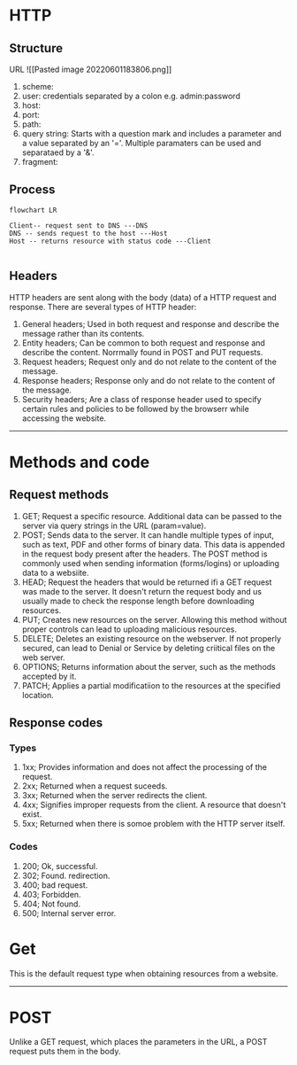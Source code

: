 # HTTP
## Structure

URL
![[Pasted image 20220601183806.png]]

1.  scheme:  
2.  user:  credentials separated by a colon e.g. admin:password
3.  host:
4.  port:
5.  path:
6.  query string: Starts with a question mark and includes a parameter and a value separated by an '='.  Multiple paramaters can be used and separataed by a '&'.
7.  fragment:

## Process
```mermaid
flowchart LR

Client-- request sent to DNS ---DNS
DNS -- sends request to the host ---Host
Host -- returns resource with status code ---Client


```

## Headers
HTTP headers are sent along with the body (data) of a HTTP request and response. There are several types of HTTP header:
1.  General headers; Used in both request and response and describe the message rather than its contents.
2.  Entity headers;  Can be common to both request and response and describe the content.  Norrmally found in POST and PUT requests.
3.  Request headers;  Request only and do not relate to the content of the message.  
4.  Response headers;  Response only and do not relate to the content of the message.
5.  Security headers;  Are a class of response header used to specify certain rules and policies to be followed by the browserr while accessing the website.
---
# Methods and code
## Request methods
1.  GET;  Request a specific resource.  Additional data can be passed to the server via query strings in the URL (param=value).
2.  POST;  Sends data to the server.  It can handle multiple types of input, such as text, PDF and other forms of binary data.  This data is appended in the request body present after the headers.  The POST method is commonly used when sending information (forms/logins) or uploading data to a websiite.
3.  HEAD; Request the headers that would be returned ifi a GET request was made to the server.  It doesn't return the request body and us usually made to check the response length before downloading resources.
4.  PUT;  Creates new resources on the server.  Allowing this method without proper controls can lead to uploading malicious resources.
5.  DELETE; Deletes an existing resource on the webserver.  If not properly secured, can lead to Denial or Service by deleting criitical files on the web server.
6.  OPTIONS; Returns information about the server, such as the methods accepted by it.
7.  PATCH; Applies a partial modificatiion to the resources at the specified location.

## Response codes
### Types
1.  1xx; Provides information and does not affect the processing of the request.
2.  2xx; Returned when a request suceeds.
3.  3xx; Returned when the server redirects the client.
4.  4xx; Signifies improper requests from the client.  A resource that doesn't exist.
5.  5xx; Returned when there is somoe problem with the HTTP server itself.

### Codes
1.  200; Ok, successful.
2.  302; Found. redirection.
3.  400; bad request.
4.  403; Forbidden.
5.  404; Not found.
6.  500; Internal server error.

# Get

This is the default request type when obtaining resources from a website.

---
# POST
Unlike a GET request, which places the parameters in the URL, a POST request puts them in the body.


